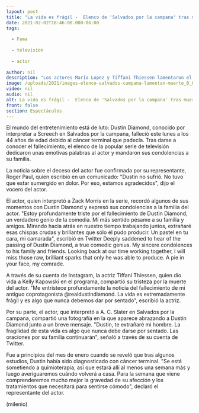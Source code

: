 ```yaml
---
layout: post
title: "La vida es frágil -  Elenco de 'Salvados por la campana' tras muerte de Dustin Diamond"
date: 2021-02-02T18:46:00.000-06:00
tags:
  
  - Fama
  
  - television
  
  - actor
  
author: nil
description: "Los actores Mario Lopez y Tiffani Thiessen lamentaron el fallecimiento de Dustin Diamond. "
image: /uploads/2021/images-elenco-salvados-campana-lamentan-muerte_0_0_1200_747.jpg
video: nil
audio: nil
alt: La vida es frágil -  Elenco de 'Salvados por la campana' tras muerte de Dustin Diamond
front: false
section: Espectáculos
---
```


El mundo del entretenimiento está de luto: Dustin Diamond, conocido por interpretar a Screech en Salvados por la campana, falleció este lunes a los 44 años de edad debido al cáncer terminal que padecía. Tras darse a conocer el fallecimiento, el elenco de la popular serie de televisión dedicaron unas emotivas palabras al actor y mandaron sus condolencias a su familia. 

La noticia sobre  el deceso del actor fue confirmada por su representante, Roger Paul, quien escribió en un comunicado: "Dustin no sufrió. No tuvo que estar sumergido en dolor. Por eso, estamos agradecidos", dijo el vocero del actor. 

El actor, quien interpretó a Zack Morris en la serie, recordó algunos de sus momentos con Dustin Diamond y expresó sus condolencias a la familia del actor. "Estoy profundamente triste por el fallecimiento de Dustin Diamond, un verdadero genio de la comedia. Mi más sentido pésame a su familia y amigos. Mirando hacia atrás en nuestro tiempo trabajando juntos, extrañaré esas chispas crudas y brillantes que sólo él pudo producir. Un pastel en tu cara, mi camarada", escribió en Twitter 
Deeply saddened to hear of the passing of Dustin Diamond, a true comedic genius. My sincere condolences to his family and friends. Looking back at our time working together, I will miss those raw, brilliant sparks that only he was able to produce. A pie in your face, my comrade. 

A través de su cuenta de Instagram, la actriz  Tiffani Thiessen, quien dio vida a Kelly Kapowski en el programa, compartió su tristeza por la muerte del actor.
"Me entristece profundamente la noticia del fallecimiento de mi antiguo coprotagonista @realdustindiamond. La vida es extremadamente frágil y es algo que nunca debemos dar por sentado", escribió la actriz. 

Por su parte, el actor, que interpretó a A. C. Slater en Salvados por la campana, compartió una fotografía en la que aparece abrazando a Dustin Diamond junto a un breve mensaje.  "Dustin, te extrañaré mi hombre. La fragilidad de esta vida es algo que nunca debe darse por sentado. Las oraciones por su familia continuarán", señaló a través de su cuenta de Twitter. 

Fue a principios del mes de enero cuando se reveló que tras algunos estudios, Dustin había sido diagnosticado con cáncer terminal.  "Se está sometiendo a quimioterapia, así que estará allí al menos una semana más y luego averiguaremos cuándo volverá a casa. Para la semana que viene comprenderemos mucho mejor la gravedad de su afección y los tratamientos que necesitará para sentirse cómodo", declaró el representante del actor.

(milenio)